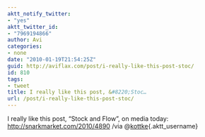 ```yaml
---
aktt_notify_twitter:
- "yes"
aktt_twitter_id:
- "7969194866"
author: Avi
categories:
- none
date: "2010-01-19T21:54:25Z"
guid: http://aviflax.com/post/i-really-like-this-post-stoc/
id: 810
tags:
- tweet
title: I really like this post, &#8220;Stoc…
url: /post/i-really-like-this-post-stoc/
---
```

I really like this post, &#8220;Stock and Flow&#8221;, on media today: <a href="http://snarkmarket.com/2010/4890" rel="nofollow">http://snarkmarket.com/2010/4890</a> /via @[kottke](http://twitter.com/kottke){.aktt_username}